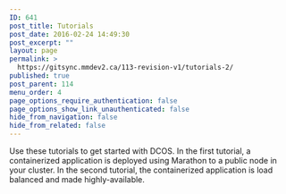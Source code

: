 ```yaml
---
ID: 641
post_title: Tutorials
post_date: 2016-02-24 14:49:30
post_excerpt: ""
layout: page
permalink: >
  https://gitsync.mmdev2.ca/113-revision-v1/tutorials-2/
published: true
post_parent: 114
menu_order: 4
page_options_require_authentication: false
page_options_show_link_unauthenticated: false
hide_from_navigation: false
hide_from_related: false
---
```

Use these tutorials to get started with DCOS. In the first tutorial, a containerized application is deployed using Marathon to a public node in your cluster. In the second tutorial, the containerized application is load balanced and made highly-available.